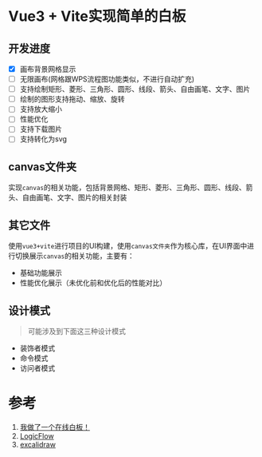 # Vue3 + Vite实现简单的白板

## 开发进度
- [x]  画布背景网格显示
- [ ]  无限画布(网格跟WPS流程图功能类似，不进行自动扩充)
- [ ]  支持绘制矩形、菱形、三角形、圆形、线段、箭头、自由画笔、文字、图片
- [ ]  绘制的图形支持拖动、缩放、旋转
- [ ]  支持放大缩小
- [ ]  性能优化
- [ ]  支持下载图片
- [ ]  支持转化为svg

## canvas文件夹

实现`canvas`的相关功能，包括背景网格、矩形、菱形、三角形、圆形、线段、箭头、自由画笔、文字、图片的相关封装


## 其它文件

使用`vue3+vite`进行项目的UI构建，使用`canvas文件夹`作为核心库，在UI界面中进行切换展示`canvas`的相关功能，主要有：

- 基础功能展示
- 性能优化展示（未优化前和优化后的性能对比）


## 设计模式

> 可能涉及到下面这三种设计模式

- 装饰者模式
- 命令模式
- 访问者模式





# 参考
1. [我做了一个在线白板！](https://juejin.cn/post/7091276963146530847)
2. [LogicFlow](https://github.com/didi/LogicFlow)
3. [excalidraw](https://github.com/excalidraw/excalidraw)
